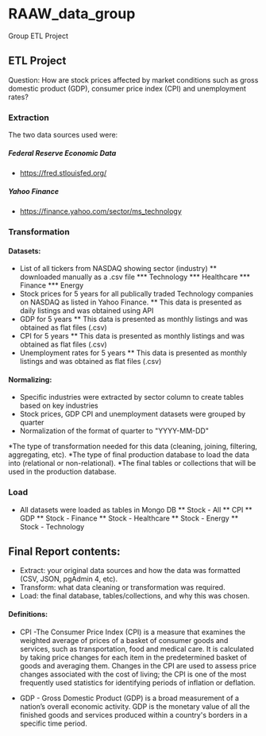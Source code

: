 # RAAW_data_group
Group ETL Project


## ETL Project

Question: How are stock prices affected by market conditions such as gross domestic product (GDP), consumer price index (CPI) and unemployment rates?

### Extraction

The two data sources used were:

##### Federal Reserve Economic Data
  * https://fred.stlouisfed.org/
##### Yahoo Finance
  * https://finance.yahoo.com/sector/ms_technology



### Transformation

#### Datasets:
* List of all tickers from NASDAQ showing sector (industry)
** downloaded manually as a .csv file
*** Technology
*** Healthcare
*** Finance
*** Energy
* Stock prices for 5 years for all publically traded Technology companies on NASDAQ as listed in Yahoo Finance.
** This data is presented as daily listings and was obtained using API
* GDP for 5 years 
** This data is presented as monthly listings and was obtained as flat files (.csv)
* CPI for 5 years 
** This data is presented as monthly listings and was obtained as flat files (.csv)
* Unemployment rates for 5 years
** This data is presented as monthly listings and was obtained as flat files (.csv)

#### Normalizing:
* Specific industries were extracted by sector column to create tables based on key industries 
* Stock prices, GDP CPI and unemployment datasets were grouped by quarter
* Normalization of the format of quarter to "YYYY-MM-DD"

*The type of transformation needed for this data (cleaning, joining, filtering, aggregating, etc).
*The type of final production database to load the data into (relational or non-relational).
*The final tables or collections that will be used in the production database.

### Load
* All datasets were loaded as tables in Mongo DB
** Stock - All
** CPI
** GDP
** Stock - Finance
** Stock - Healthcare
** Stock - Energy
** Stock - Technology



## Final Report contents:

* Extract: your original data sources and how the data was formatted (CSV, JSON, pgAdmin 4, etc).
* Transform: what data cleaning or transformation was required.
* Load: the final database, tables/collections, and why this was chosen.


#### Definitions:
* CPI -The Consumer Price Index (CPI) is a measure that examines the weighted average of prices of a basket of consumer goods and services, such as transportation, food and medical care. It is calculated by taking price changes for each item in the predetermined basket of goods and averaging them. Changes in the CPI are used to assess price changes associated with the cost of living; the CPI is one of the most frequently used statistics for identifying periods of inflation or deflation.


* GDP - Gross Domestic Product (GDP) is a broad measurement of a nation’s overall economic activity. GDP is the monetary value of all the finished goods and services produced within a country's borders in a specific time period.
